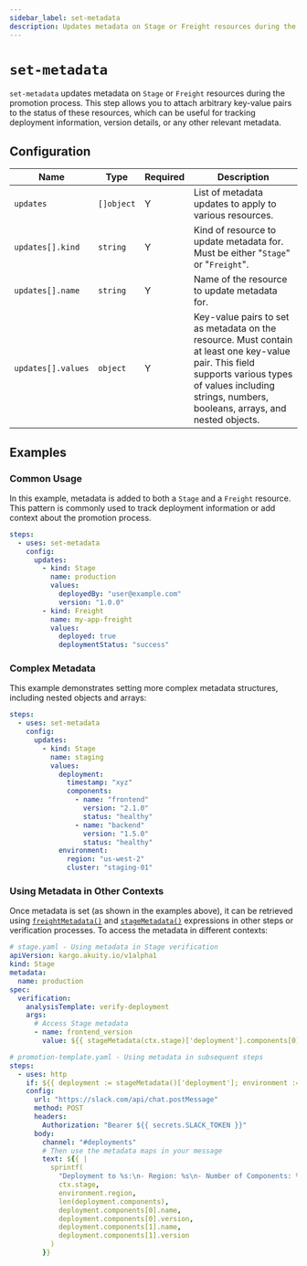 ```yaml
---
sidebar_label: set-metadata
description: Updates metadata on Stage or Freight resources during the promotion process.
---
```


# `set-metadata`

`set-metadata` updates metadata on `Stage` or `Freight` resources during the
promotion process. This step allows you to attach arbitrary key-value pairs to the
status of these resources, which can be useful for tracking deployment information,
version details, or any other relevant metadata.

## Configuration

| Name               | Type       | Required | Description                                                                                                                                                                                                 |
| ------------------ | ---------- | -------- | ----------------------------------------------------------------------------------------------------------------------------------------------------------------------------------------------------------- |
| `updates`          | `[]object` | Y        | List of metadata updates to apply to various resources.                                                                                                                                                      |
| `updates[].kind`   | `string`   | Y        | Kind of resource to update metadata for. Must be either "`Stage`" or "`Freight`".                                                                                                                            |
| `updates[].name`   | `string`   | Y        | Name of the resource to update metadata for.                                                                                                                                                                 |
| `updates[].values` | `object`   | Y        | Key-value pairs to set as metadata on the resource. Must contain at least one key-value pair. This field supports various types of values including strings, numbers, booleans, arrays, and nested objects. |

## Examples

### Common Usage

In this example, metadata is added to both a `Stage` and a `Freight` resource. This
pattern is commonly used to track deployment information or add context about the
promotion process.

```yaml
steps:
  - uses: set-metadata
    config:
      updates:
        - kind: Stage
          name: production
          values:
            deployedBy: "user@example.com"
            version: "1.0.0"
        - kind: Freight
          name: my-app-freight
          values:
            deployed: true
            deploymentStatus: "success"
```

### Complex Metadata

This example demonstrates setting more complex metadata structures, including nested
objects and arrays:

```yaml
steps:
  - uses: set-metadata
    config:
      updates:
        - kind: Stage
          name: staging
          values:
            deployment:
              timestamp: "xyz"
              components:
                - name: "frontend"
                  version: "2.1.0"
                  status: "healthy"
                - name: "backend"
                  version: "1.5.0"
                  status: "healthy"
            environment:
              region: "us-west-2"
              cluster: "staging-01"
```

### Using Metadata in Other Contexts

Once metadata is set (as shown in the examples above), it can be retrieved using
[`freightMetadata()`](../40-expressions.md#freightmetadatafreightname) and
[`stageMetadata()`](../40-expressions.md#stagemetadatastagename) expressions in other
steps or verification processes. To access the metadata in different contexts:

```yaml
# stage.yaml - Using metadata in Stage verification
apiVersion: kargo.akuity.io/v1alpha1
kind: Stage
metadata:
  name: production
spec:
  verification:
    analysisTemplate: verify-deployment
    args:
      # Access Stage metadata
      - name: frontend_version
        value: ${{ stageMetadata(ctx.stage)['deployment'].components[0].version }}
```

```yaml
# promotion-template.yaml - Using metadata in subsequent steps
steps:
  - uses: http
    if: ${{ deployment := stageMetadata()['deployment']; environment := stageMetadata()['environment']; true }}
    config:
      url: "https://slack.com/api/chat.postMessage"
      method: POST
      headers:
        Authorization: "Bearer ${{ secrets.SLACK_TOKEN }}"
      body:
        channel: "#deployments"
        # Then use the metadata maps in your message
        text: ${{ |
          sprintf(
            "Deployment to %s:\n- Region: %s\n- Number of Components: %d\n- Frontend: %s (%s)\n- Backend: %s (%s)",
            ctx.stage,
            environment.region,
            len(deployment.components),
            deployment.components[0].name,
            deployment.components[0].version,
            deployment.components[1].name,
            deployment.components[1].version
          )
        }}
```

